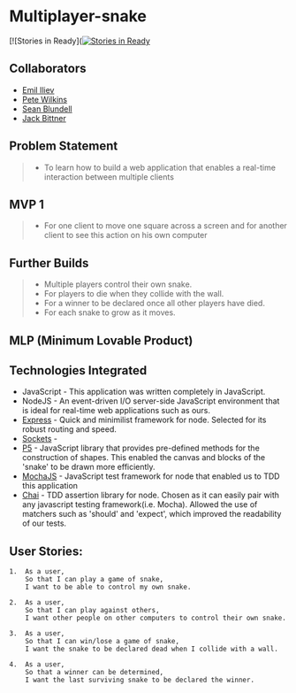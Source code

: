 # Multiplayer-snake

[![Stories in Ready]([![Stories in Ready](https://badge.waffle.io/petewilkins/multiplayer-snake.svg?label=ready&title=Ready)](http://waffle.io/petewilkins/multiplayer-snake)

## Collaborators
* [Emil Iliev](https://github.com/emmpak)
* [Pete Wilkins](https://github.com/petewilkins)
* [Sean Blundell](https://github.com/Simba14)
* [Jack Bittner](https://github.com/jackbittiner)

## Problem Statement
> * To learn how to build a web application that enables a real-time interaction between multiple clients

## MVP 1
> * For one client to move one square across a screen and for another client to see this action on his own computer

## Further Builds
> * Multiple players control their own snake.
> * For players to die when they collide with the wall.
> * For a winner to be declared once all other players have died.
> * For each snake to grow as it moves.

## MLP (Minimum Lovable Product)


## Technologies Integrated
* JavaScript - This application was written completely in JavaScript.
* NodeJS - An event-driven I/O server-side JavaScript environment that is ideal for real-time web applications such as ours.
* [Express](https://github.com/expressjs) - Quick and minimilist framework for node. Selected for its robust routing and speed.
* [Sockets](http://socket.io) -
* [P5](https://p5js.org/get-started/) - JavaScript library that provides pre-defined methods for the construction of shapes. This enabled the canvas and blocks of the 'snake' to be drawn more efficiently.
* [MochaJS](https://github.com/mochajs/mocha) - JavaScript test framework for node that enabled us to TDD this application
* [Chai](http://chaijs.com/) - TDD assertion library for node. Chosen as it can easily pair with any javascript testing framework(i.e. Mocha). Allowed the use of matchers such as 'should' and 'expect', which improved the readability of our tests.


## User Stories:
```
1.  As a user,
    So that I can play a game of snake,
    I want to be able to control my own snake.

2.  As a user,
    So that I can play against others,
    I want other people on other computers to control their own snake.

3.  As a user,
    So that I can win/lose a game of snake,
    I want the snake to be declared dead when I collide with a wall.

4.  As a user,
    So that a winner can be determined,
    I want the last surviving snake to be declared the winner.
```
